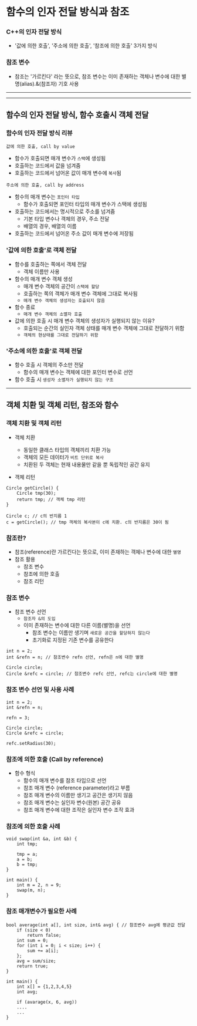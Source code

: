 # 함수의 인자 전달 방식과 참조

### C++의 인자 전달 방식

- '값에 의한 호출', '주소에 의한 호출', '참조에 의한 호출' 3가지 방식

### 참조 변수

- 참조는 '가르킨다' 라는 뜻으로, 참조 변수는 이미 존재하는 객체나 변수에 대한 별명(alias).&(참조자) 기호 사용

---

---

## 함수의 인자 전달 방식, 함수 호출시 객체 전달

### 함수의 인자 전달 방식 리뷰

```
값에 의한 호출, call by value
```

- 함수가 호출되면 매개 변수가 `스택`에 생성됨
- 호출하는 코드에서 값을 넘겨줌
- 호출하는 코드에서 넘어온 값이 매개 변수에 `복사`됨

```
주소에 의한 호출, call by address
```

- 함수의 매개 변수는 `포인터 타입`
  - 함수가 호출되면 포인터 타입의 매개 변수가 스택에 생성됨
- 호출하는 코드에서는 명시적으로 주소를 넘겨줌
  - 기본 타입 변수나 객체의 경우, 주소 전달
  - 배열의 경우, 배열의 이름
- 호출하는 코드에서 넘어온 주소 값이 매개 변수에 저장됨

### '값에 의한 호출'로 객체 전달

- 함수를 호출하는 쪽에서 객체 전달
  - 객체 이름만 사용
- 함수의 매개 변수 객체 생성
  - 매개 변수 객체의 공간이 `스택에 할당`
  - 호출하는 쪽의 객체가 매개 변수 객체에 그대로 복사됨
  - `매개 변수 객체의 생성자는 호출되지 않음`
- 함수 종료
  - `매개 변수 객체의 소멸자 호출`
- 값에 의한 호출 시 매개 변수 객체의 생성자가 실행되지 않는 이유?
  - 호출되는 순간의 실인자 객체 상태를 매개 변수 객체에 그대로 전달하기 위함
  - `객체의 현상태를 그대로 전달하기 위함`

### '주소에 의한 호출'로 객체 전달

- 함수 호출 시 객체의 주소만 전달
  - 함수의 매개 변수는 객체에 대한 포인터 변수로 선언
- 함수 호출 시 `생성자 소멸자가 실행되지 않는 구조`

---

## 객체 치환 및 객체 리턴, 참조와 함수

### 객체 치환 및 객체 리턴

- 객체 치환

  - 동일한 클래스 타입의 객체끼리 치환 가능
  - 객체의 모든 데이터가 `비트 단위로 복사`
  - 치환된 두 객체는 현재 내용물만 같을 뿐 독립적인 공간 유지

- 객체 리턴

```
Circle getCircle() {
    Circle tmp(30);
    return tmp; // 객체 tmp 리턴
}
```

```
Circle c; // c의 반지름 1
c = getCircle(); // tmp 객체의 복사본이 c에 치환. c의 반지름은 30이 됨
```

### 참조란?

- 참조(reference)란 가르킨다는 뜻으로, 이미 존재하는 객체나 변수에 대한 `별명`
- 참조 활용
  - 참조 변수
  - 참조에 의한 호출
  - 참조 리턴

### 참조 변수

- 참조 변수 선언
  - `참조자 &의 도입`
  - 이미 존재하는 변수에 대한 다른 이름(별명)을 선언
    - 참조 변수는 이름만 생기며 `새로운 공간을 할당하지 않는다`
    - 초기화로 지정된 기존 변수를 공유한다

```
int n = 2;
int &refn = n; // 참조변수 refn 선언, refn은 n에 대한 별명

Circle circle;
Circle &refc = circle; // 참조변수 refc 선언, refc는 circle에 대한 별명
```

### 참조 변수 선언 및 사용 사례

```
int n = 2;
int &refn = n;

refn = 3;
```

```
Circle circle;
Circle &refc = circle;

refc.setRadius(30);
```

### 참조에 의한 호출 (Call by reference)

- 함수 형식
  - 함수의 매개 변수를 참조 타입으로 선언
  - 참조 매개 변수 (reference parameter)라고 부름
  - 참조 매개 변수의 이름만 생기고 공간은 생기지 않음
  - 참조 매개 변수는 실인자 변수(원본) 공간 공유
  - 참조 매개 변수에 대한 조작은 실인자 변수 조작 효과

### 참조에 의한 호출 사례

```
void swap(int &a, int &b) {
    int tmp;

    tmp = a;
    a = b;
    b = tmp;
}

int main() {
    int m = 2, n = 9;
    swap(m, n);
}
```

### 참조 매개변수가 필요한 사례

```
bool average(int a[], int size, int& avg) { // 참조변수 avg에 평균값 전달
    if (size < 0)
        return false;
    int sum = 0;
    for (int i = 0; i < size; i++) {
        sum += a[i];
    };
    avg = sum/size;
    return true;
}

int main() {
    int x[] = {1,2,3,4,5}
    int avg;

    if (avarage(x, 6, avg))
    ....
    ...
}
```
